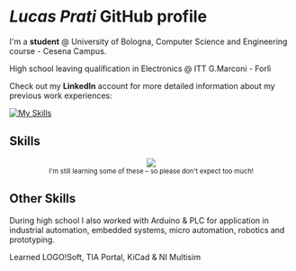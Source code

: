 # _Lucas Prati_ GitHub profile

I'm a **student** @ University of Bologna, Computer Science and Engineering course - Cesena Campus. 

High school leaving qualification in Electronics @ ITT G.Marconi - Forlì 

Check out my **LinkedIn** account for more detailed information about my previous work experiences: 

[![My Skills](https://skillicons.dev/icons?i=linkedin)](https://www.linkedin.com/in/lucas-prati-b6b678238/)


## Skills

<div align="center">
  <img src="https://skillicons.dev/icons?i=arduino,c,cpp,bash,java,vscode,py,latex,github,git,windows"/>
  <br/>
  <sub>I'm still learning some of these – so please don't expect too much!</sub>
</div>

## Other Skills

During high school I also worked with Arduino & PLC for application in industrial automation, embedded systems, micro automation, robotics and prototyping. 

Learned LOGO!Soft, TIA Portal, KiCad & NI Multisim

